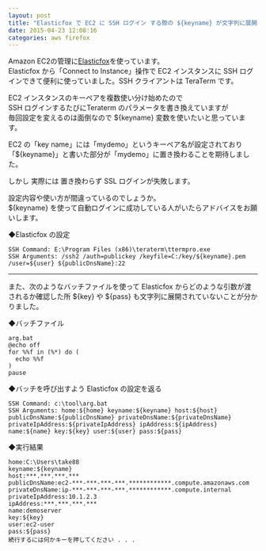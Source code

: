 ```yaml
---
layout: post
title: "Elasticfox で EC2 に SSH ログイン する際の ${keyname} が文字列に展開されない"
date: 2015-04-23 12:08:16
categories: aws firefox
---
```

<p>Amazon EC2の管理に<a href="https://github.com/cookpad/elasticfox-ec2tag" rel="nofollow">Elasticfox</a>を使っています。<br>
Elasticfox から「Connect to Instance」操作で EC2 インスタンスに SSH ログインできて便利に使っていました。SSH クライアントは TeraTerm です。</p>

<p>EC2 インスタンスのキーペアを複数使い分け始めたので<br>
SSH ログインするたびにTeraterm のパラメータを書き換えていますが<br>
毎回設定を変えるのは面倒なので ${keyname} 変数を使いたいと思っています。</p>

<p>EC2 の「key name」には「mydemo」というキーペア名が設定されており<br>
「${keyname}」と書いた部分が「mydemo」に置き換わることを期待しました。</p>

<p>しかし 実際には 置き換わらず SSL ログインが失敗します。</p>

<p>設定内容や使い方が間違っているのでしょうか。<br>
${keyname} を使って自動ログインに成功している人がいたらアドバイスをお願いします。</p>

<p>◆Elasticfox の設定</p>

<pre><code>SSH Command: E:\Program Files (x86)\teraterm\ttermpro.exe
SSH Arguments: /ssh2 /auth=publickey /keyfile=C:/key/${keyname}.pem /user=${user} ${publicDnsName}:22
</code></pre>

<hr>

<p>また、次のようなバッチファイルを使って Elasticfox からどのような引数が渡されるか確認した所 ${key} や ${pass} も文字列に展開されていないことが分かりました。</p>

<p>◆バッチファイル</p>

<pre><code>arg.bat
@echo off
for %%f in (%*) do (
  echo %%f
)
pause
</code></pre>

<p>◆バッチを呼び出すよう Elasticfox の設定を返る</p>

<pre><code>SSH Command: c:\tool\arg.bat
SSH Arguments: home:${home} keyname:${keyname} host:${host} publicDnsName:${publicDnsName} privateDnsName:${privateDnsName} privateIpAddress:${privateIpAddress} ipAddress:${ipAddress} name:${name} key:${key} user:${user} pass:${pass}
</code></pre>

<p>◆実行結果</p>

<pre><code>home:C:\Users\take88
keyname:${keyname}
host:***.***.***.***
publicDnsName:ec2-***-***-***-***.************.compute.amazonaws.com
privateDnsName:ip-***-***-***-***.************.compute.internal
privateIpAddress:10.1.2.3
ipAddress:***.***.***.***
name:demoserver
key:${key}
user:ec2-user
pass:${pass}
続行するには何かキーを押してください . . .
</code></pre>
